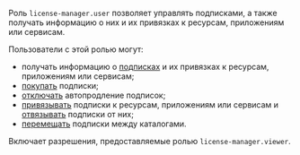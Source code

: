 Роль `license-manager.user` позволяет управлять подписками, а также получать информацию о них и их привязках к ресурсам, приложениям или сервисам.

Пользователи с этой ролью могут:

* получать информацию о [подписках](../../marketplace/concepts/users/subscription.md) и их привязках к ресурсам, приложениям или сервисам; 
* [покупать](../../marketplace/operations/users/buy-subscription.md) подписки;
* [отключать](../../marketplace/operations/users/cancel-subscription.md) автопродление подписок;
* [привязывать](../../marketplace/operations/users/lock-subscription.md) подписки к ресурсам, приложениям или сервисам и [отвязывать](../../marketplace/operations/users/unlock-subscription.md) подписки от них;
* [перемещать](../../marketplace/operations/users/move-subscription.md) подписки между каталогами.

Включает разрешения, предоставляемые ролью `license-manager.viewer`.